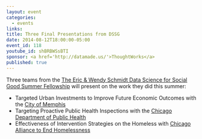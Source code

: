 ```yaml
---
layout: event
categories: 
  - events
links:
title: Three Final Presentations from DSSG
date: 2014-08-12T18:00:00-05:00
event_id: 118
youtube_id: shBRBWSsBTI
sponsor: <a href='http://datamade.us/'>ThoughtWorks</a>
published: true
---
```


Three teams from the [The Eric & Wendy Schmidt Data Science for Social Good Summer Fellowship](http://dssg.io/) will present on the work they did this summer:

* Targeted Urban Investments to Improve Future Economic Outcomes with the [City of Memphis](http://www.memphistn.gov/)
* Targeting Proactive Public Health Inspections with the [Chicago Department of Public Health](http://www.cityofchicago.org/city/en/depts/cdph.html)
* Effectiveness of Intervention Strategies on the Homeless with [Chicago Alliance to End Homelessness](http://www.thechicagoalliance.org/)
